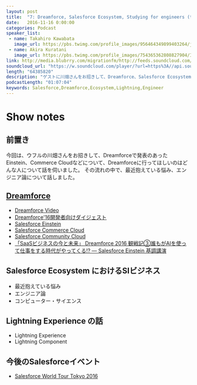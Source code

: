 ```yaml
---
layout: post
title:  "7: Dreamforce, Salesforce Ecosystem, Studying for engineers (tak4hir0)"
date:   2016-11-16 0:00:00
categories: Podcast
speaker_list:
 - name: Takahiro Kawabata
   image_url: https://pbs.twimg.com/profile_images/956464349899403264/jsDX3axR_400x400.jpg
 - name: Akira Kuratani
   image_url: https://pbs.twimg.com/profile_images/754365362808827904/Ig84TgbE_400x400.jpg
link: http://media.blubrry.com/migrationfm/http://feeds.soundcloud.com/stream/293799962-migrationfm-7-dreamforce-salesforce-ecosystem-studying-for-engineers-tak4hir0.mp3
soundcloud_url: "https://w.soundcloud.com/player/?url=https%3A//api.soundcloud.com/tracks/293799962&amp;color=ff5500&amp;auto_play=false&amp;hide_related=false&amp;show_comments=true&amp;show_user=true&amp;show_reposts=false"
length: "64385820"
description: "ゲストに川畑さんをお招きして、Dreamforce、Salesforce EcosystemにおけるSIビジネス、エンジニア論、Lightning Experienceについて話しました。"
podcastLength: "01:07:04"
keywords: Salesforce,Dreamforce,Ecosystem,Lightning,Engineer
---
```


# Show notes

## 前置き

今回は、ウフルの川畑さんをお招きして、Dreamforceで発表のあったEinstein、Commerce Cloudなどについて、Dreamforceに行ってほしいのはどんな人について話を伺いました。
その流れの中で、最近抱えている悩み、エンジニア論について話しました。

## [Dreamforce](https://www.salesforce.com/dreamforce/DF16/)

- [Dreamforce Video](https://m.youtube.com/user/dreamforce)
- [Dreamforce'16開発者向けダイジェスト](https://blog.migration.fm/the-times-they-are-a-changin-39e3d10887dc#.nhny1ab2b)
- [Salesforce Einstein](https://www.salesforce.com/jp/products/einstein/overview/)
- [Salesforce Commerce Cloud](http://www.demandware.jp/)
- [Salesforce Community Cloud](http://www.salesforce.com/jp/communities/overview/)
- [「SaaSビジネスの今と未来」 Dreamforce 2016 観戦記③誰もがAIを使って仕事をする時代がやってくる!? ― Salesforce Einstein 基調講演](https://www.teamspirit.co.jp/catalyst/work-style/df2016-3.html)

## Salesforce Ecosystem におけるSIビジネス
- 最近抱えている悩み
- エンジニア論
- コンピューター・サイエンス

## Lightning Experience の話
- Lightning Experience
- Lightning Component

## 今後のSalesforceイベント
- [Salesforce World Tour Tokyo 2016](http://eventjp.salesforce.com/)
